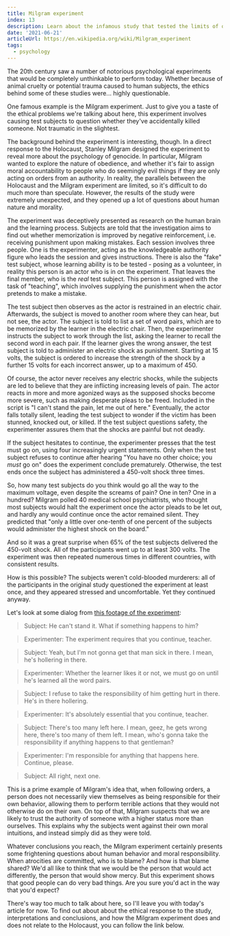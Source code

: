 ```yaml
---
title: Milgram experiment
index: 13
description: Learn about the infamous study that tested the limits of obedience. The results may shock you.
date: '2021-06-21'
articleUrl: https://en.wikipedia.org/wiki/Milgram_experiment
tags:
  - psychology
---
```


The 20th century saw a number of notorious psychological experiments that would be completely unthinkable to perform today. Whether because of animal cruelty or potential trauma caused to human subjects, the ethics behind some of these studies were... highly questionable.

One famous example is the Milgram experiment. Just to give you a taste of the ethical problems we're talking about here, this experiment involves causing test subjects to question whether they've accidentally killed someone. Not traumatic in the slightest. 

The background behind the experiment is interesting, though. In a direct response to the Holocaust, Stanley Milgram designed the experiment to reveal more about the psychology of genocide. In particular, Milgram wanted to explore the nature of obedience, and whether it's fair to assign moral accountability to people who do seemingly evil things if they are only acting on orders from an authority. In reality, the parallels between the Holocaust and the Milgram experiment are limited, so it's difficult to do much more than speculate. However, the results of the study were extremely unexpected, and they opened up a lot of questions about human nature and morality.

The experiment was deceptively presented as research on the human brain and the learning process. Subjects are told that the investigation aims to find out whether memorization is improved by negative reinforcement, i.e. receiving punishment upon making mistakes. Each session involves three people. One is the experimenter, acting as the knowledgeable authority figure who leads the session and gives instructions. There is also the "fake" test subject, whose learning ability is to be tested - posing as a volunteer, in reality this person is an actor who is in on the experiment. That leaves the final member, who is the *real* test subject. This person is assigned with the task of "teaching", which involves supplying the punishment when the actor pretends to make a mistake.

The test subject then observes as the actor is restrained in an electric chair. Afterwards, the subject is moved to another room where they can hear, but not see, the actor. The subject is told to list a set of word pairs, which are to be memorized by the learner in the electric chair. Then, the experimenter instructs the subject to work through the list, asking the learner to recall the second word in each pair. If the learner gives the wrong answer, the test subject is told to administer an electric shock as punishment. Starting at 15 volts, the subject is ordered to increase the strength of the shock by a further 15 volts for each incorrect answer, up to a maximum of 450.

Of course, the actor never receives any electric shocks, while the subjects are led to believe that they are inflicting increasing levels of pain. The actor reacts in more and more agonized ways as the supposed shocks become more severe, such as making desperate pleas to be freed. Included in the script is "I can't stand the pain, let me out of here." Eventually, the actor falls totally silent, leading the test subject to wonder if the victim has been stunned, knocked out, or killed. If the test subject questions safety, the experimenter assures them that the shocks are painful but not deadly.

If the subject hesitates to continue, the experimenter presses that the test must go on, using four increasingly urgent statements. Only when the test subject refuses to continue after hearing "You have no other choice; you *must* go on" does the experiment conclude prematurely. Otherwise, the test ends once the subject has administered a 450-volt shock three times.

So, how many test subjects do you think would go all the way to the maximum voltage, even despite the screams of pain? One in ten? One in a hundred? Milgram polled 40 medical school psychiatrists, who thought most subjects would halt the experiment once the actor pleads to be let out, and hardly any would continue once the actor remained silent. They predicted that "only a little over one-tenth of one percent of the subjects would administer the highest shock on the board."

And so it was a great surprise when 65% of the test subjects delivered the 450-volt shock. All of the participants went up to at least 300 volts. The experiment was then repeated numerous times in different countries, with consistent results. 

How is this possible? The subjects weren't cold-blooded murderers: all of the participants in the original study questioned the experiment at least once, and they appeared stressed and uncomfortable. Yet they continued anyway.

Let's look at some dialog from [this footage of the experiment](https://youtu.be/mOUEC5YXV8U):

> Subject: He can't stand it. What if something happens to him?

> Experimenter: The experiment requires that you continue, teacher.

> Subject: Yeah, but I'm not gonna get that man sick in there. I mean, he's hollering in there.

> Experimenter: Whether the learner likes it or not, we must go on until he's learned all the word pairs.

> Subject: I refuse to take the responsibility of him getting hurt in there. He's in there hollering.

> Experimenter: It's absolutely essential that you continue, teacher.

> Subject: There's too many left here. I mean, geez, he gets wrong here, there's too many of them left. I mean, who's gonna take the responsibility if anything happens to that gentleman?

> Experimenter: I'm responsible for anything that happens here. Continue, please.

> Subject: All right, next one.

This is a prime example of Milgram's idea that, when following orders, a person does not necessarily view themselves as being responsible for their own behavior, allowing them to perform terrible actions that they would not otherwise do on their own. On top of that, Milgram suspects that we are likely to trust the authority of someone with a higher status more than ourselves. This explains why the subjects went against their own moral intuitions, and instead simply did as they were told.

Whatever conclusions you reach, the Milgram experiment certainly presents some frightening questions about human behavior and moral responsibility. When atrocities are committed, who is to blame? And how is that blame shared? We'd all like to think that we would be the person that would act differently, the person that would show mercy. But this experiment shows that good people can do very bad things. Are you sure you'd act in the way that you'd expect?

There's way too much to talk about here, so I'll leave you with today's article for now. To find out about about the ethical response to the study, interpretations and conclusions, and how the Milgram experiment does and does not relate to the Holocaust, you can follow the link below.